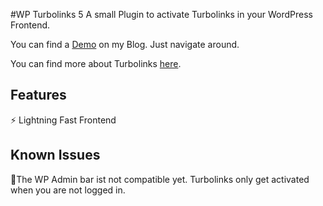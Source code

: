 #WP Turbolinks 5
A small Plugin to activate Turbolinks in your WordPress Frontend.

You can find a [Demo](https://medienproduzent.net) on my Blog. Just navigate around.

You can find more about Turbolinks [here](https://github.com/turbolinks/turbolinks).


Features
--
⚡️ Lightning Fast Frontend


Known Issues
--
🐞The WP Admin bar ist not compatible yet. Turbolinks only get activated when you are not logged in.


